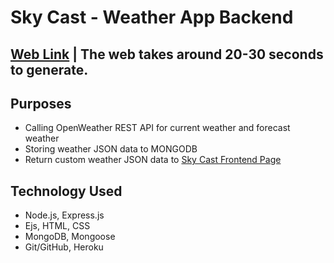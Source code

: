 # Sky Cast - Weather App Backend
## [Web Link](https://sky-cast-backend-b4e180440fb6.herokuapp.com/) | The web takes around 20-30 seconds to generate.

## Purposes
- Calling OpenWeather REST API for current weather and forecast weather
- Storing weather JSON data to MONGODB
- Return custom weather JSON data to [Sky Cast Frontend Page](https://github.com/yunji0387/weather-app) 

## Technology Used
- Node.js, Express.js
- Ejs, HTML, CSS
- MongoDB, Mongoose
- Git/GitHub, Heroku